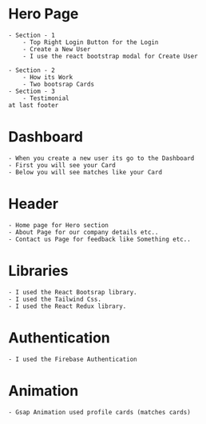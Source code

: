 # Hero Page 
    - Section - 1
        - Top Right Login Button for the Login 
        - Create a New User
        - I use the react bootstrap modal for Create User

    - Section - 2
        - How its Work
        - Two bootsrap Cards
    - Sectiom - 3
        - Testimonial
    at last footer
# Dashboard
    - When you create a new user its go to the Dashboard
    - First you will see your Card
    - Below you will see matches like your Card
# Header
    - Home page for Hero section
    - About Page for our company details etc..
    - Contact us Page for feedback like Something etc..
# Libraries
    - I used the React Bootsrap library.
    - I used the Tailwind Css.
    - I used the React Redux library. 
# Authentication
    - I used the Firebase Authentication
# Animation
    - Gsap Animation used profile cards (matches cards)
